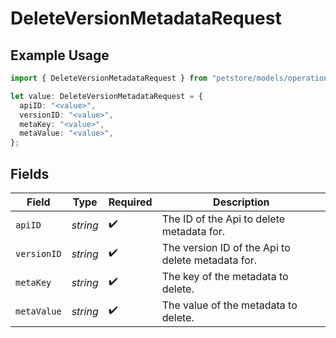 # DeleteVersionMetadataRequest

## Example Usage

```typescript
import { DeleteVersionMetadataRequest } from "petstore/models/operations";

let value: DeleteVersionMetadataRequest = {
  apiID: "<value>",
  versionID: "<value>",
  metaKey: "<value>",
  metaValue: "<value>",
};
```

## Fields

| Field                                             | Type                                              | Required                                          | Description                                       |
| ------------------------------------------------- | ------------------------------------------------- | ------------------------------------------------- | ------------------------------------------------- |
| `apiID`                                           | *string*                                          | :heavy_check_mark:                                | The ID of the Api to delete metadata for.         |
| `versionID`                                       | *string*                                          | :heavy_check_mark:                                | The version ID of the Api to delete metadata for. |
| `metaKey`                                         | *string*                                          | :heavy_check_mark:                                | The key of the metadata to delete.                |
| `metaValue`                                       | *string*                                          | :heavy_check_mark:                                | The value of the metadata to delete.              |